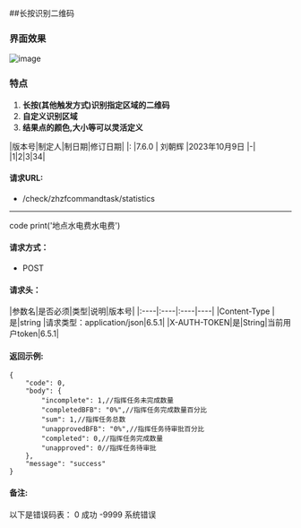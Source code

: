 ##长按识别二维码
### **界面效果**
![image](https://upload-images.jianshu.io/upload_images/4952852-e558da2ffb6c9fbe.gif)

### **特点**

1. **长按(其他触发方式)识别指定区域的二维码**
2. **自定义识别区域**
3. **结果点的颜色,大小等可以灵活定义**



|版本号|制定人|制日期|修订日期|
|:
|7.6.0 | 刘朝辉 |2023年10月9日 |-|
|1|2|3|34|
#### 请求URL:

- /check/zhzfcommandtask/statistics

*****
code print('地点水电费水电费')

#### 请求方式：
- POST

#### 请求头：
|参数名|是否必须|类型|说明|版本号|
|:----|:----|:----|----|
|Content-Type |是|string |请求类型：application/json|6.5.1|
|X-AUTH-TOKEN|是|String|当前用户token|6.5.1|

#### 返回示例:
```
{
    "code": 0,
    "body": {
        "incomplete": 1,//指挥任务未完成数量
        "completedBFB": "0%",//指挥任务完成数量百分比
        "sum": 1,//指挥任务总数
        "unapprovedBFB": "0%",//指挥任务待审批百分比
        "completed": 0,//指挥任务完成数量
        "unapproved": 0//指挥任务待审批
    },
    "message": "success"
}
```

#### 备注:
以下是错误码表：
 0 成功
-9999 系统错误
